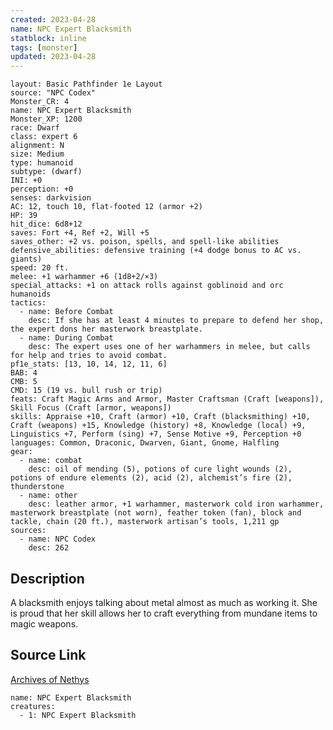 ```yaml
---
created: 2023-04-28
name: NPC Expert Blacksmith
statblock: inline
tags: [monster]
updated: 2023-04-28
---
```

```statblock
layout: Basic Pathfinder 1e Layout
source: "NPC Codex"
Monster_CR: 4
name: NPC Expert Blacksmith
Monster_XP: 1200
race: Dwarf
class: expert 6
alignment: N
size: Medium
type: humanoid
subtype: (dwarf)
INI: +0
perception: +0
senses: darkvision
AC: 12, touch 10, flat-footed 12 (armor +2)
HP: 39
hit_dice: 6d8+12
saves: Fort +4, Ref +2, Will +5
saves_other: +2 vs. poison, spells, and spell-like abilities
defensive_abilities: defensive training (+4 dodge bonus to AC vs. giants)
speed: 20 ft.
melee: +1 warhammer +6 (1d8+2/×3)
special_attacks: +1 on attack rolls against goblinoid and orc humanoids
tactics:
  - name: Before Combat
    desc: If she has at least 4 minutes to prepare to defend her shop, the expert dons her masterwork breastplate.
  - name: During Combat
    desc: The expert uses one of her warhammers in melee, but calls for help and tries to avoid combat.
pf1e_stats: [13, 10, 14, 12, 11, 6]
BAB: 4
CMB: 5
CMD: 15 (19 vs. bull rush or trip)
feats: Craft Magic Arms and Armor, Master Craftsman (Craft [weapons]), Skill Focus (Craft [armor, weapons])
skills: Appraise +10, Craft (armor) +10, Craft (blacksmithing) +10, Craft (weapons) +15, Knowledge (history) +8, Knowledge (local) +9, Linguistics +7, Perform (sing) +7, Sense Motive +9, Perception +0
languages: Common, Draconic, Dwarven, Giant, Gnome, Halfling
gear:
  - name: combat
    desc: oil of mending (5), potions of cure light wounds (2), potions of endure elements (2), acid (2), alchemist’s fire (2), thunderstone
  - name: other
    desc: leather armor, +1 warhammer, masterwork cold iron warhammer, masterwork breastplate (not worn), feather token (fan), block and tackle, chain (20 ft.), masterwork artisan’s tools, 1,211 gp
sources:
  - name: NPC Codex
    desc: 262
```
## Description
A blacksmith enjoys talking about metal almost as much as working it. She is proud that her skill allows her to craft everything from mundane items to magic weapons.
## Source Link
[Archives of Nethys](https://aonprd.com/NPCDisplay.aspx?ItemName=Expert%20Blacksmith)
```encounter-table
name: NPC Expert Blacksmith
creatures:
  - 1: NPC Expert Blacksmith
```
